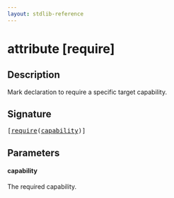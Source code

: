 ```yaml
---
layout: stdlib-reference
---
```


# attribute [require]

## Description

Mark declaration to require a specific target capability.

## Signature

<pre>
[<a href="require.html">require</a>(<a href="require.html#decl-capability" class="code_param">capability</a>)]
</pre>

## Parameters

####  <a id="decl-capability"></a>capability
The required capability.


